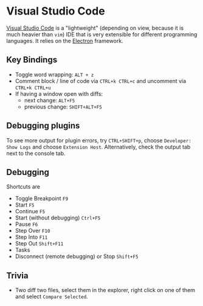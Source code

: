 # Visual Studio Code

[Visual Studio Code](https://code.visualstudio.com/docs) is a "lightweight" (depending on view, because it is much heavier than `vim`) IDE that is very extensible for different programming languages. It relies on the [Electron](https://github.com/electron/electron) framework.

## Key Bindings

- Toggle word wrapping: `ALT + z`
- Comment block / line of code via `CTRL+k CTRL+c` and uncomment via `CTRL+k CTRL+u`
- If having a window open with diffs:
  - next change: `ALT+F5`
  - previous change: `SHIFT+ALT+F5`

## Debugging plugins

To see more output for plugin errors, try `CTRL+SHIFT+p`, choose `Developer: Show Logs` and choose `Extension Host`.
Alternatively, check the output tab next to the console tab.

## Debugging

Shortcuts are

- Toggle Breakpoint `F9`
- Start  `F5`
- Continue `F5`
- Start (without debugging) `Ctrl+F5`
- Pause `F6`
- Step Over `F10`
- Step Into `F11`
- Step Out `Shift+F11`
- Tasks
- Disconnect (remote debugging) or Stop `Shift+F5`

## Trivia

- Two diff two files, select them in the explorer, right click on one of them and select `Compare Selected`.
